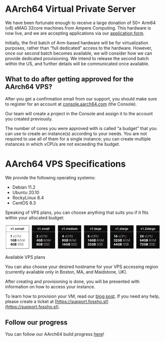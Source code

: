 # AArch64 Virtual Private Server 


We have been fortunate enough to receive a large donation of 50+ Arm64 (v8) eMAG 32core machines from Ampere Computing. This hardware is now live, and we are accepting applications via our [application form](https://fosshost.org/apply). 

Initially, the first batch of Arm-based hardware will be for virtualization purposes, rather than “full dedicated” access to the hardware. However, once our second batch becomes available, we will consider how we can provide dedicated provisioning. We intend to release the second batch within the US, and further details will be communicated once available. 

## What to do after getting approved for the AArch64 VPS?

After you get a confirmation email from our support, you should make sure to register for an account at [console.aarch64.com](https://console.aarch64.com) (the Console).

Our team will create a project in the Console and assign it to the account you created previously.

The number of cores you were approved with is called “a budget” that you can use to create an instance(s) according to your needs. You are not required to use all of them for a single instance; you can create multiple instances in which vCPUs are not exceeding the budget.

# AArch64 VPS Specifications

We provide the following operating systems:

*   Debian 11.2
*   Ubuntu 20.10
*   RockyLinux 8.4
*   CentOS 8.3

Speaking of VPS plans, you can choose anything that suits you if it fits within your allocated budget:

![](/assets/aarch64-choosing-vm-specs.png)

Available VPS plans

You can also choose your desired hostname for your VPS accessing region (currently available only in Boston, MA, and Maidstone, UK).

After creating and provisioning is done, you will be presented with information on how to access your instance.

To learn how to provision your VM, read our [blog post](https://aarch64.com/post/rocky-linux-aarch64). If you need any help, please create a ticket at [https://support.fossho.st](https://support.fossho.st).

## Follow our progress

You can follow our AArch64 build progress [here](https://aarch64.com)!
